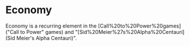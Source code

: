 # Economy

Economy is a recurring element in the [Call%20to%20Power%20games]("Call to Power" games) and "[Sid%20Meier%27s%20Alpha%20Centauri](Sid Meier's Alpha Centauri)".
